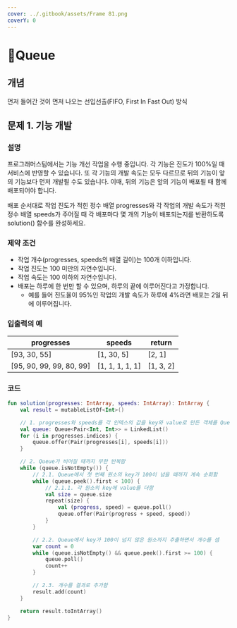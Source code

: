 ```yaml
---
cover: ../.gitbook/assets/Frame 81.png
coverY: 0
---
```


# Queue

## 개념

먼저 들어간 것이 먼저 나오는 선입선출(FIFO, First In Fast Out) 방식



## 문제 1. 기능 개발

### 설명

프로그래머스팀에서는 기능 개선 작업을 수행 중입니다. 각 기능은 진도가 100%일 때 서비스에 반영할 수 있습니다. 또 각 기능의 개발 속도는 모두 다르므로 뒤의 기능이 앞의 기능보다 먼저 개발될 수도 있습니다. 이때, 뒤의 기능은 앞의 기능이 배포될 때 함께 배포되어야 합니다.

배포 순서대로 작업 진도가 적힌 정수 배열 progresses와 각 작업의 개발 속도가 적힌 정수 배열 speeds가 주어질 때 각 배포마다 몇 개의 기능이 배포되는지를 반환하도록 solution() 함수를 완성하세요.

### 제약 조건

* 작업 개수(progresses, speeds의 배열 길이)는 100개 이하입니다.
* 작업 진도는 100 미만의 자연수입니다.
* 작업 속도는 100 이하의 자연수입니다.
* 배포는 하루에 한 번만 할 수 있으며, 하루의 끝에 이루어진다고 가정합니다.
  * 예를 들어 진도율이 95%인 작업의 개발 속도가 하루에 4%라면 배포는 2일 뒤에 이루어집니다.

### 입출력의 예

| progresses                | speeds           | return     |
| ------------------------- | ---------------- | ---------- |
| \[93, 30, 55]             | \[1, 30, 5]      | \[2, 1]    |
| \[95, 90, 99, 99, 80, 99] | \[1, 1, 1, 1, 1] | \[1, 3, 2] |

### 코드

```kotlin
fun solution(progresses: IntArray, speeds: IntArray): IntArray {
    val result = mutableListOf<Int>()

    // 1. progresses와 speeds를 각 인덱스의 값을 key와 value로 만든 객체를 Queue에 입력함
    val queue: Queue<Pair<Int, Int>> = LinkedList()
    for (i in progresses.indices) {
        queue.offer(Pair(progresses[i], speeds[i]))
    }

    // 2. Queue가 비어질 때까지 무한 반복함
    while (queue.isNotEmpty()) {
        // 2.1. Queue에서 첫 번째 원소의 key가 100이 넘을 때까지 계속 순회함
        while (queue.peek().first < 100) {
            // 2.1.1. 각 원소의 key에 value를 더함
            val size = queue.size
            repeat(size) {
                val (progress, speed) = queue.poll()
                queue.offer(Pair(progress + speed, speed))
            }
        }

        // 2.2. Queue에서 key가 100이 넘지 않은 원소까지 추출하면서 개수를 셈
        var count = 0
        while (queue.isNotEmpty() && queue.peek().first >= 100) {
            queue.poll()
            count++
        }

        // 2.3. 개수를 결과로 추가함
        result.add(count)
    }

    return result.toIntArray()
}
```


